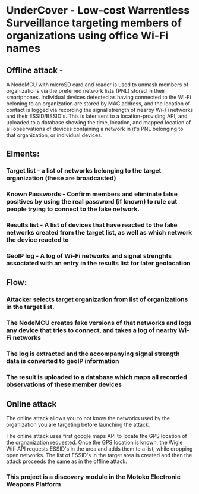 # UnderCover - Low-cost Warrentless Surveillance targeting members of organizations using office Wi-Fi names

## Offline attack -
A NodeMCU with microSD card and reader is used to unmask members of organizations via the preferred network lists (PNL) stored in their smartphones. Individual devices detected as having connected to the Wi-Fi beloning to an organization are stored by MAC address, and the location of contact is logged via recording the signal strength of nearby Wi-Fi networks and their ESSID/BSSID's. This is later sent to a location-providing API, and uploaded to a database showing the time, location, and mapped location of all observations of devices containing a network in it's PNL belonging to that organization, or individual devices. 

## Elments: 
### Target list - a list of networks belonging to the target organization (these are broadcasted)
### Known Passwords - Confirm members and eliminate false positives by using the real password (if known) to rule out people trying to connect to the fake network.
### Results list - A list of devices that have reacted to the fake networks created from the target list, as well as which network the device reacted to
### GeoIP log - A log of Wi-Fi networks and signal strenghts associated with an entry in the results list for later geolocation

## Flow:
### Attacker selects target organization from list of organizations in the target list. 
### The NodeMCU creates fake versions of that networks and logs any device that tries to connect, and takes a log of nearby Wi-Fi networks
### The log is extracted and the accompanying signal strength data is converted to geoIP information
### The result is uploaded to a database which maps all recorded observations of these member devices


## Online attack
The online attack allows you to not know the networks used by the organization you are targeting before launching the attack.

The online attack uses first google maps API to locate the GPS location of the orgnanization requested. Once the GPS location is known, the Wigle Wifi API requests ESSID's in the area and adds them to a list, while dropping open networks. The list of ESSID's in the target area is created and then the attack proceeds the same as in the offline attack.


### This project is a discovery module in the Motoko Electronic Weapons Platform

